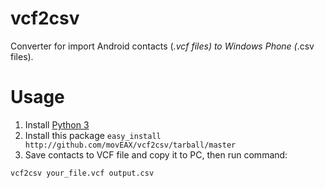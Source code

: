 # vcf2csv
Converter for import Android contacts (*.vcf files) to Windows Phone (*.csv files). 

# Usage

1. Install [Python 3](https://www.python.org/)
2. Install this package `easy_install http://github.com/movEAX/vcf2csv/tarball/master`
3. Save contacts to VCF file and copy it to PC, then run command:

```
vcf2csv your_file.vcf output.csv
```
